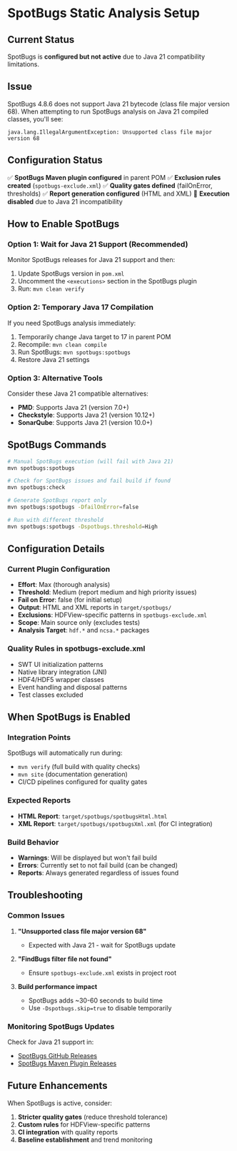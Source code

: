 # SpotBugs Static Analysis Setup

## Current Status

SpotBugs is **configured but not active** due to Java 21 compatibility limitations.

## Issue
SpotBugs 4.8.6 does not support Java 21 bytecode (class file major version 68). When attempting to run SpotBugs analysis on Java 21 compiled classes, you'll see:
```
java.lang.IllegalArgumentException: Unsupported class file major version 68
```

## Configuration Status

✅ **SpotBugs Maven plugin configured** in parent POM
✅ **Exclusion rules created** (`spotbugs-exclude.xml`)
✅ **Quality gates defined** (failOnError, thresholds)
✅ **Report generation configured** (HTML and XML)
🚫 **Execution disabled** due to Java 21 incompatibility

## How to Enable SpotBugs

### Option 1: Wait for Java 21 Support (Recommended)
Monitor SpotBugs releases for Java 21 support and then:
1. Update SpotBugs version in `pom.xml`
2. Uncomment the `<executions>` section in the SpotBugs plugin
3. Run: `mvn clean verify`

### Option 2: Temporary Java 17 Compilation
If you need SpotBugs analysis immediately:
1. Temporarily change Java target to 17 in parent POM
2. Recompile: `mvn clean compile`
3. Run SpotBugs: `mvn spotbugs:spotbugs`
4. Restore Java 21 settings

### Option 3: Alternative Tools
Consider these Java 21 compatible alternatives:
- **PMD**: Supports Java 21 (version 7.0+)
- **Checkstyle**: Supports Java 21 (version 10.12+)
- **SonarQube**: Supports Java 21 (version 10.0+)

## SpotBugs Commands

```bash
# Manual SpotBugs execution (will fail with Java 21)
mvn spotbugs:spotbugs

# Check for SpotBugs issues and fail build if found
mvn spotbugs:check

# Generate SpotBugs report only
mvn spotbugs:spotbugs -DfailOnError=false

# Run with different threshold
mvn spotbugs:spotbugs -Dspotbugs.threshold=High
```

## Configuration Details

### Current Plugin Configuration
- **Effort**: Max (thorough analysis)
- **Threshold**: Medium (report medium and high priority issues)
- **Fail on Error**: false (for initial setup)
- **Output**: HTML and XML reports in `target/spotbugs/`
- **Exclusions**: HDFView-specific patterns in `spotbugs-exclude.xml`
- **Scope**: Main source only (excludes tests)
- **Analysis Target**: `hdf.*` and `ncsa.*` packages

### Quality Rules in spotbugs-exclude.xml
- SWT UI initialization patterns
- Native library integration (JNI)
- HDF4/HDF5 wrapper classes
- Event handling and disposal patterns
- Test classes excluded

## When SpotBugs is Enabled

### Integration Points
SpotBugs will automatically run during:
- `mvn verify` (full build with quality checks)
- `mvn site` (documentation generation)
- CI/CD pipelines configured for quality gates

### Expected Reports
- **HTML Report**: `target/spotbugs/spotbugsHtml.html`
- **XML Report**: `target/spotbugs/spotbugsXml.xml` (for CI integration)

### Build Behavior
- **Warnings**: Will be displayed but won't fail build
- **Errors**: Currently set to not fail build (can be changed)
- **Reports**: Always generated regardless of issues found

## Troubleshooting

### Common Issues
1. **"Unsupported class file major version 68"**
   - Expected with Java 21 - wait for SpotBugs update

2. **"FindBugs filter file not found"**
   - Ensure `spotbugs-exclude.xml` exists in project root

3. **Build performance impact**
   - SpotBugs adds ~30-60 seconds to build time
   - Use `-Dspotbugs.skip=true` to disable temporarily

### Monitoring SpotBugs Updates
Check for Java 21 support in:
- [SpotBugs GitHub Releases](https://github.com/spotbugs/spotbugs/releases)
- [SpotBugs Maven Plugin Releases](https://github.com/spotbugs/spotbugs-maven-plugin/releases)

## Future Enhancements

When SpotBugs is active, consider:
1. **Stricter quality gates** (reduce threshold tolerance)
2. **Custom rules** for HDFView-specific patterns
3. **CI integration** with quality reports
4. **Baseline establishment** and trend monitoring
